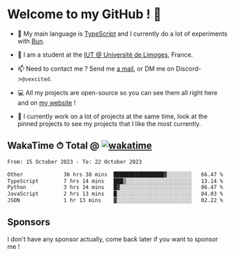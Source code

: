 # Welcome to my GitHub ! 🌃

- 🔭 My main language is [TypeScript](https://www.typescriptlang.org/) and I currently do a lot of experiments with [Bun](https://bun.sh).

- 🌱 I am a student at the [IUT @ Université de Limoges](https://iut.unilim.fr), France.

- 📫 Need to contact me ? Send me <a href="mailto:mikkel@milescode.dev">a mail</a>, or DM me on Discord->`@vexcited`.

- 💻 All my projects are open-source so you can see them all right here and on <a href="https://vexcited.vercel.app">my website</a> !

- 👀 I currently work on a lot of projects at the same time, look at the pinned projects to see my projects that I like the most currently.

## WakaTime ⏱ Total @ [![wakatime](https://wakatime.com/badge/user/0839e595-e07a-435c-8d59-ed95f2a3d6dd.svg)](https://wakatime.com/@0839e595-e07a-435c-8d59-ed95f2a3d6dd)

<!--START_SECTION:waka-->

```txt
From: 15 October 2023 - To: 22 October 2023

Other             36 hrs 38 mins  ████████████████▓░░░░░░░░   66.47 %
TypeScript        7 hrs 14 mins   ███▒░░░░░░░░░░░░░░░░░░░░░   13.14 %
Python            3 hrs 34 mins   █▓░░░░░░░░░░░░░░░░░░░░░░░   06.47 %
JavaScript        2 hrs 13 mins   █░░░░░░░░░░░░░░░░░░░░░░░░   04.03 %
JSON              1 hr 13 mins    ▓░░░░░░░░░░░░░░░░░░░░░░░░   02.22 %
```

<!--END_SECTION:waka-->

## Sponsors

I don't have any sponsor actually, come back later if you want to sponsor me !
